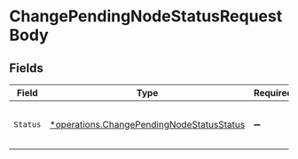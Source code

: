 # ChangePendingNodeStatusRequestBody


## Fields

| Field                                                                                                 | Type                                                                                                  | Required                                                                                              | Description                                                                                           | Example                                                                                               |
| ----------------------------------------------------------------------------------------------------- | ----------------------------------------------------------------------------------------------------- | ----------------------------------------------------------------------------------------------------- | ----------------------------------------------------------------------------------------------------- | ----------------------------------------------------------------------------------------------------- |
| `Status`                                                                                              | [*operations.ChangePendingNodeStatusStatus](../../models/operations/changependingnodestatusstatus.md) | :heavy_minus_sign:                                                                                    | New status of the pending node                                                                        | accepted                                                                                              |